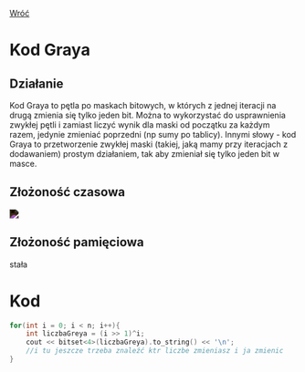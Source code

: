 [Wróć](../../../../../..)

# Kod Graya

## Działanie
Kod Graya to pętla po maskach bitowych, w których z jednej iteracji na drugą zmienia się tylko jeden bit. Można to wykorzystać do usprawnienia zwykłej pętli i zamiast liczyć wynik dla maski od początku za każdym razem, jedynie zmieniać poprzedni (np sumy po tablicy). 
Innymi słowy - kod Graya to przetworzenie zwykłej maski (takiej, jaką mamy przy iteracjach z dodawaniem) prostym działaniem, tak aby zmieniał się tylko jeden bit w masce.

## Złożoność czasowa
<img src="https://latex.codecogs.com/svg.image?O(n)" style="filter:invert(1)">

## Złożoność pamięciowa
stała

# Kod

```cpp
for(int i = 0; i < n; i++){
    int liczbaGreya = (i >> 1)^i;
    cout << bitset<4>(liczbaGreya).to_string() << '\n';
    //i tu jeszcze trzeba znaleźć ktr liczbe zmieniasz i ja zmienic
}
```